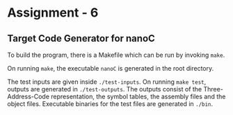 # Assignment - 6

## Target Code Generator for nanoC

To build the program, there is a Makefile which can be run by invoking `make`.

On running `make`, the executable `nanoC` is generated in the root directory.

The test inputs are given inside `./test-inputs`. On running `make test`, outputs are generated in `./test-outputs`. The outputs consist of the Three-Address-Code representation, the symbol tables, the assembly files and the object files. Executable binaries for the test files are generated in `./bin`.
